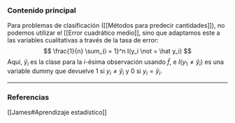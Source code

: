 ### Contenido principal

Para problemas de clasificación ([[Métodos para predecir cantidades]]), no podemos utilizar el [[Error cuadrático medio]], sino que adaptamos este a las variables cualitativas a través de la tasa de error:
$$ \frac{1}{n} \sum_{i = 1}^n I(y_i \not = \hat y_i) $$
Aquí, $\hat y_i$ es la clase para la $i$-ésima observación usando $\hat f$, e $I(y_1 \not = \hat y_i)$ es una variable dummy que devuelve 1 si $y_i \not = \hat y_i$ y 0 si $y_i = \hat y_i$.


--- 
### Referencias

[[James#Aprendizaje estadístico]]